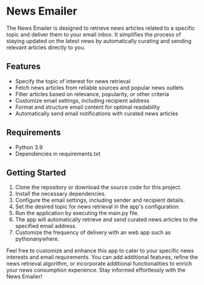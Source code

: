 # News Emailer

The News Emailer is designed to retrieve news articles related to a specific topic and deliver them to your email inbox. It simplifies the process of staying updated on the latest news by automatically curating and sending relevant articles directly to you.

## Features
- Specify the topic of interest for news retrieval
- Fetch news articles from reliable sources and popular news outlets
- Filter articles based on relevance, popularity, or other criteria
- Customize email settings, including recipient address
- Format and structure email content for optimal readability
- Automatically send email notifications with curated news articles

## Requirements
- Python 3.9
- Dependencies in requirements.txt

## Getting Started
1. Clone the repository or download the source code for this project.
2. Install the necessary dependencies.
3. Configure the email settings, including sender and recipient details.
4. Set the desired topic for news retrieval in the app's configuration.
5. Run the application by executing the main.py file.
6. The app will automatically retrieve and send curated news articles to the specified email address.
7. Customize the frequency of delivery with an web app such as pythonanywhere.

Feel free to customize and enhance this app to cater to your specific news interests and email requirements. You can add additional features, refine the news retrieval algorithm, or incorporate additional functionalities to enrich your news consumption experience. Stay informed effortlessly with the News Emailer!
